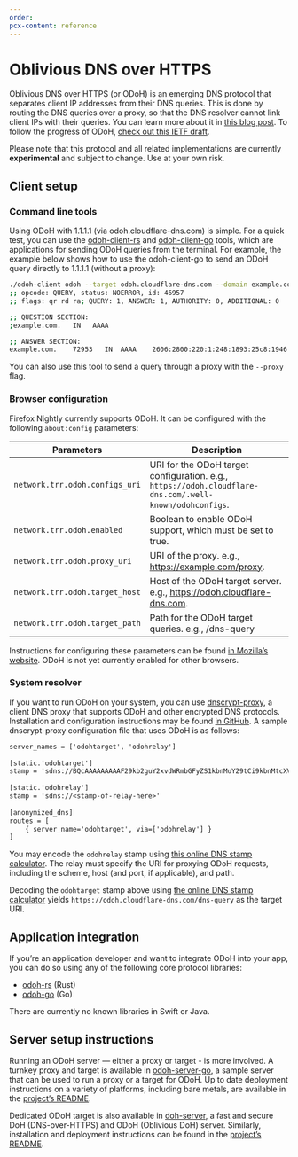 ```yaml
---
order:
pcx-content: reference
---
```


# Oblivious DNS over HTTPS

Oblivious DNS over HTTPS (or ODoH) is an emerging DNS protocol that separates client IP addresses from their DNS queries. This is done by routing the DNS queries over a proxy, so that the DNS resolver cannot link client IPs with their queries. You can learn more about it in [this blog post](https://blog.cloudflare.com/oblivious-dns/). To follow the progress of ODoH, [check out this IETF draft](https://datatracker.ietf.org/doc/draft-pauly-dprive-oblivious-doh/).

Please note that this protocol and all related implementations are currently **experimental** and subject to change. Use at your own risk.

## Client setup

### Command line tools

Using ODoH with 1.1.1.1 (via odoh.cloudflare-dns.com) is simple. For a quick test, you can use the [odoh-client-rs](https://github.com/cloudflare/odoh-client-rs) and [odoh-client-go](https://github.com/cloudflare/odoh-client-go) tools, which are applications for sending ODoH queries from the terminal. For example, the example below shows how to use the odoh-client-go to send an ODoH query directly to 1.1.1.1 (without a proxy):

```sh
./odoh-client odoh --target odoh.cloudflare-dns.com --domain example.com       
;; opcode: QUERY, status: NOERROR, id: 46957
;; flags: qr rd ra; QUERY: 1, ANSWER: 1, AUTHORITY: 0, ADDITIONAL: 0

;; QUESTION SECTION:
;example.com.	IN	 AAAA

;; ANSWER SECTION:
example.com.	72953	IN	AAAA	2606:2800:220:1:248:1893:25c8:1946
```

You can also use this tool to send a query through a proxy with the `--proxy` flag.

### Browser configuration

Firefox Nightly currently supports ODoH. It can be configured with the following `about:config` parameters:

<TableWrap>

Parameters | Description
-----------|------------
`network.trr.odoh.configs_uri` | URI for the ODoH target configuration. e.g., `https://odoh.cloudflare-dns.com/.well-known/odohconfigs`.
`network.trr.odoh.enabled` | Boolean to enable ODoH support, which must be set to true.
`network.trr.odoh.proxy_uri` | URI of the proxy. e.g., https://example.com/proxy.
`network.trr.odoh.target_host` | Host of the ODoH target server. e.g., https://odoh.cloudflare-dns.com.
`network.trr.odoh.target_path` | Path for the ODoH target queries. e.g., /dns-query

</TableWrap>

Instructions for configuring these parameters can be found [in Mozilla’s website](https://support.mozilla.org/en-US/kb/about-config-editor-firefox). ODoH is not yet currently enabled for other browsers.

### System resolver

If you want to run ODoH on your system, you can use [dnscrypt-proxy](https://github.com/DNSCrypt/dnscrypt-proxy), a client DNS proxy that supports ODoH and other encrypted DNS protocols. Installation and configuration instructions may be found [in GitHub](https://github.com/dnscrypt/dnscrypt-proxy/wiki/installation). A sample dnscrypt-proxy configuration file that uses ODoH is as follows:

```txt
server_names = ['odohtarget', 'odohrelay']
 
[static.'odohtarget']
stamp = 'sdns://BQcAAAAAAAAAF29kb2guY2xvdWRmbGFyZS1kbnMuY29tCi9kbnMtcXVlcnk'
 
[static.'odohrelay']
stamp = 'sdns://<stamp-of-relay-here>'
 
[anonymized_dns]
routes = [
    { server_name='odohtarget', via=['odohrelay'] }
]
```

You may encode the `odohrelay` stamp using [this online DNS stamp calculator](https://dnscrypt.info/stamps). The relay must specify the URI for proxying ODoH requests, including the scheme, host (and port, if applicable), and path.  

Decoding the `odohtarget` stamp above using [the online DNS stamp calculator](https://dnscrypt.info/stamps) yields `https://odoh.cloudflare-dns.com/dns-query` as the target URI.

## Application integration

If you’re an application developer and want to integrate ODoH into your app, you can do so using any of the following core protocol libraries:

* [odoh-rs](https://github.com/cloudflare/odoh-rs) (Rust)
* [odoh-go](https://github.com/cloudflare/odoh-go) (Go)

There are currently no known libraries in Swift or Java.

## Server setup instructions

Running an ODoH server — either a proxy or target - is more involved. A turnkey proxy and target is available in [odoh-server-go](https://github.com/cloudflare/odoh-server-go), a sample server that can be used to run a proxy or a target for ODoH. Up to date deployment instructions on a variety of platforms, including bare metals, are available in the [project’s README](https://github.com/cloudflare/odoh-server-go#deployment).

Dedicated ODoH target is also available in [doh-server](https://github.com/jedisct1/doh-server), a fast and secure DoH (DNS-over-HTTPS) and ODoH (Oblivious DoH) server. Similarly, installation and deployment instructions can be found in the [project’s README](https://github.com/jedisct1/doh-server).